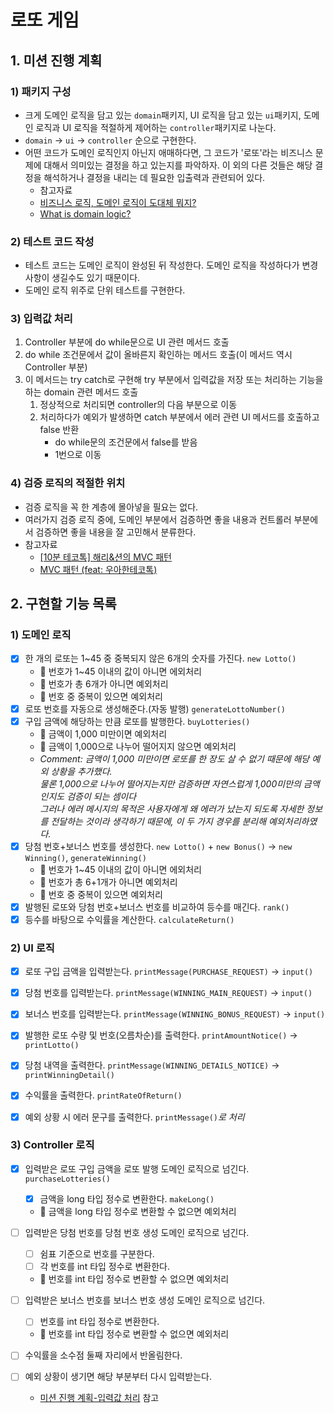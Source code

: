# 로또 게임 

## 1. 미션 진행 계획
### 1) 패키지 구성 
- 크게 도메인 로직을 담고 있는 `domain`패키지, UI 로직을 담고 있는 `ui`패키지,
  도메인 로직과 UI 로직을 적절하게 제어하는 `controller`패키지로 나눈다.
- `domain` &rarr; `ui` &rarr; `controller` 순으로 구현한다.
- 어떤 코드가 도메인 로직인지 아닌지 애매하다면, 그 코드가 '로또'라는 비즈니스 문제에 대해서 
  의미있는 결정을 하고 있는지를 파악하자. 이 외의 다른 것들은 해당 결정을 해석하거나
  결정을 내리는 데 필요한 입출력과 관련되어 있다.
  - 참고자료
  - [비즈니스 로직, 도메인 로직이 도대체 뭐지?](https://velog.io/@eddy_song/domain-logic)
  - [What is domain logic?](https://enterprisecraftsmanship.com/posts/what-is-domain-logic/)

### 2) 테스트 코드 작성
- 테스트 코드는 도메인 로직이 완성된 뒤 작성한다. 도메인 로직을 작성하다가
  변경사항이 생길수도 있기 때문이다.
- 도메인 로직 위주로 단위 테스트를 구현한다.

### 3) 입력값 처리
1. Controller 부분에 do while문으로 UI 관련 메서드 호출
2. do while 조건문에서 값이 올바른지 확인하는 메서드 호출(이 메서드 역시 Controller 부분)
3. 이 메서드는 try catch로 구현해 try 부분에서 입력값을 저장 또는 처리하는 기능을 하는 domain 관련 메서드 호출
   1. 정상적으로 처리되면 controller의 다음 부분으로 이동
   2. 처리하다가 예외가 발생하면 catch 부분에서 에러 관련 UI 메서드를 호출하고 false 반환
       - do while문의 조건문에서 false를 받음
       - 1번으로 이동

### 4) 검증 로직의 적절한 위치
- 검증 로직을 꼭 한 계층에 몰아넣을 필요는 없다.
- 여러가지 검증 로직 중에, 도메인 부분에서 검증하면 좋을 내용과
  컨트롤러 부분에서 검증하면 좋을 내용을 잘 고민해서 분류한다.
- 참고자료
    - [[10분 테코톡] 해리&션의 MVC 패턴](https://www.youtube.com/watch?v=uoVNJkyXX0I&t=175s)
    - [MVC 패턴 (feat: 우아한테코톡)](https://velog.io/@jhp1115/MVC-%ED%8C%A8%ED%84%B4-feat-%EC%9A%B0%EC%95%84%ED%95%9C%ED%85%8C%EC%BD%94%ED%86%A1)

## 2. 구현할 기능 목록
### 1) 도메인 로직
- [x] 한 개의 로또는 1~45 중 중복되지 않은 6개의 숫자를 가진다. `new Lotto()`
  - 👿 번호가 1~45 이내의 값이 아니면 에외처리
  - 👿 번호가 총 6개가 아니면 예외처리
  - 👿 번호 중 중복이 있으면 예외처리
- [x] 로또 번호를 자동으로 생성해준다.(자동 발행) `generateLottoNumber()`
- [x] 구입 금액에 해당하는 만큼 로또를 발행한다. `buyLotteries()`
  - 👿 금액이 1,000 미만이면 예외처리 
  - 👿 금액이 1,000으로 나누어 떨어지지 않으면 예외처리
  - *Comment: 금액이 1,000 미만이면 로또를 한 장도 살 수 없기 때문에 해당 예외 상황을 추가했다.*<br>
    *물론 1,000으로 나누어 떨어지는지만 검증하면 자연스럽게 1,000미만의 금액인지도 검증이 되는 셈이다*<br>
    *그러나 에러 메시지의 목적은 사용자에게 왜 에러가 났는지 되도록 자세한 정보를 전달하는 것이라 생각하기 때문에, 이 두 가지 경우를 분리해 예외처리하였다.* 
- [x] 당첨 번호+보너스 번호를 생성한다. `new Lotto()` + `new Bonus()` &rarr; `new Winning()`, `generateWinning()`
  - 👿 번호가 1~45 이내의 값이 아니면 에외처리
  - 👿 번호가 총 6+1개가 아니면 예외처리
  - 👿 번호 중 중복이 있으면 예외처리
- [x] 발행된 로또와 당첨 번호+보너스 번호를 비교하여 등수를 매긴다. `rank()`
- [x] 등수를 바탕으로 수익률을 계산한다. `calculateReturn()`

### 2) UI 로직
- [x] 로또 구입 금액을 입력받는다. `printMessage(PURCHASE_REQUEST)` &rarr; `input()`
- [x] 당첨 번호를 입력받는다. `printMessage(WINNING_MAIN_REQUEST)` &rarr; `input()`
- [x] 보너스 번호를 입력받는다. `printMessage(WINNING_BONUS_REQUEST)` &rarr; `input()` 

- [x] 발행한 로또 수량 및 번호(오름차순)를 출력한다. `printAmountNotice()` &rarr; `printLotto()`
- [x] 당첨 내역을 출력한다. `printMessage(WINNING_DETAILS_NOTICE)` &rarr; `printWinningDetail()`
- [x] 수익률을 출력한다. `printRateOfReturn()`

- [x] 예외 상황 시 에러 문구를 출력한다. `printMessage()`*로 처리*

### 3) Controller 로직
- [x] 입력받은 로또 구입 금액을 로또 발행 도메인 로직으로 넘긴다. `purchaseLotteries()`
  - [x] 금액을 long 타입 정수로 변환한다. `makeLong()`
  - 👿 금액을 long 타입 정수로 변환할 수 없으면 예외처리
- [ ] 입력받은 당첨 번호를 당첨 번호 생성 도메인 로직으로 넘긴다.
  - [ ] 쉼표 기준으로 번호를 구분한다.
  - [ ] 각 번호를 int 타입 정수로 변환한다.
  - 👿 번호를 int 타입 정수로 변환할 수 없으면 예외처리
- [ ] 입력받은 보너스 번호를 보너스 번호 생성 도메인 로직으로 넘긴다.
  - [ ] 번호를 int 타입 정수로 변환한다.
  - 👿 번호를 int 타입 정수로 변환할 수 없으면 예외처리
- [ ] 수익률을 소수점 둘째 자리에서 반올림한다.

- [ ] 예외 상황이 생기면 해당 부분부터 다시 입력받는다.
  - [미션 진행 계획-입력값 처리](#3-입력값-처리) 참고
